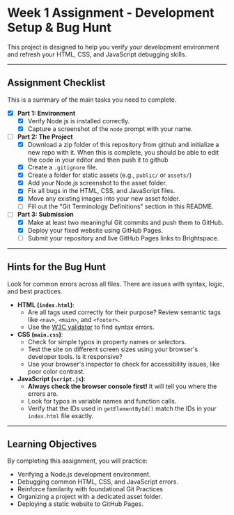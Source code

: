 # Week 1 Assignment - Development Setup & Bug Hunt

This project is designed to help you verify your development environment and refresh your HTML, CSS, and JavaScript debugging skills.

---

## Assignment Checklist

This is a summary of the main tasks you need to complete.

- [x] **Part 1: Environment**
  - [x] Verify Node.js is installed correctly.
  - [x] Capture a screenshot of the `node` prompt with your name.
- [ ] **Part 2: The Project**
  - [x] Download a zip folder of this repository from github and initialize a new repo with it. When this is complete, you should be able to edit the code in your editor and then push it to github
  - [x] Create a `.gitignore` file.
  - [x] Create a folder for static assets (e.g., `public/` or `assets/`)
  - [x] Add your Node.js screenshot to the asset folder.
  - [x] Fix all bugs in the HTML, CSS, and JavaScript files.
  - [x] Move any existing images into your new asset folder.
  - [ ] Fill out the "Git Terminology Definitions" section in this README.
- [ ] **Part 3: Submission**
  - [x] Make at least two meaningful Git commits and push them to GitHub.
  - [x] Deploy your fixed website using GitHub Pages.
  - [ ] Submit your repository and live GitHub Pages links to Brightspace.

---

## Hints for the Bug Hunt

Look for common errors across all files. There are issues with syntax, logic, and best practices.

- **HTML (`index.html`)**:
  - Are all tags used correctly for their purpose? Review semantic tags like `<nav>`, `<main>`, and `<footer>`.
  - Use the [W3C validator](https://validator.w3.org/) to find syntax errors.
- **CSS (`main.css`)**:
  - Check for simple typos in property names or selectors.
  - Test the site on different screen sizes using your browser's developer tools. Is it responsive?
  - Use your browser's inspector to check for accessibility issues, like poor color contrast.
- **JavaScript (`script.js`)**:
  - **Always check the browser console first!** It will tell you where the errors are.
  - Look for typos in variable names and function calls.
  - Verify that the IDs used in `getElementById()` match the IDs in your `index.html` file exactly.

---

## Learning Objectives

By completing this assignment, you will practice:

- Verifying a Node.js development environment.
- Debugging common HTML, CSS, and JavaScript errors.
- Reinforce familarity with foundational Git Practices
- Organizing a project with a dedicated asset folder.
- Deploying a static website to GitHub Pages.

